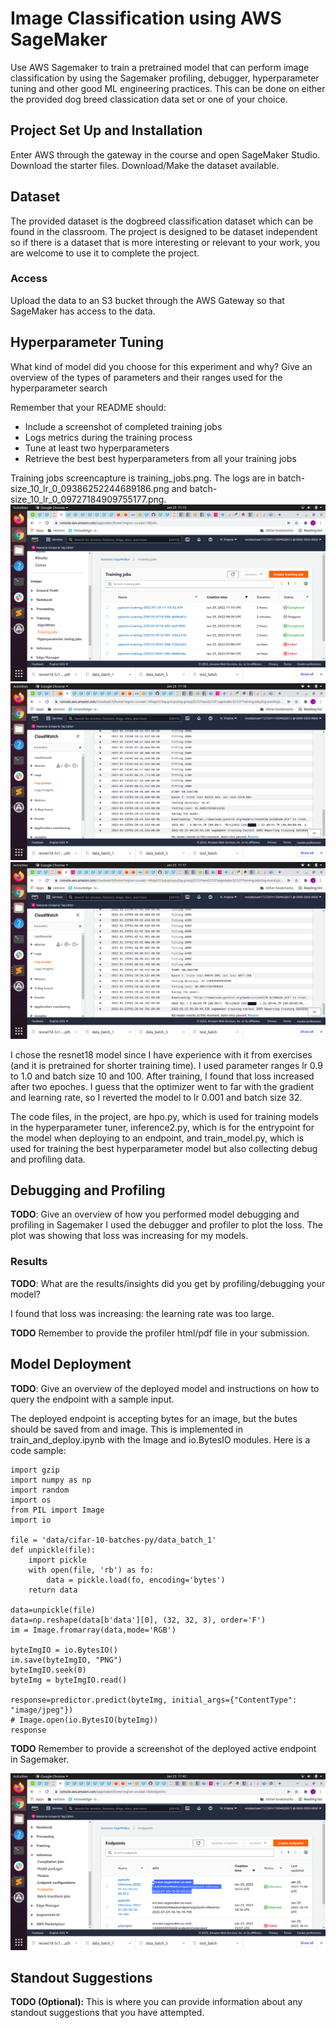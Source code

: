 # Image Classification using AWS SageMaker

Use AWS Sagemaker to train a pretrained model that can perform image classification by using the Sagemaker profiling, debugger, hyperparameter tuning and other good ML engineering practices. This can be done on either the provided dog breed classication data set or one of your choice.

## Project Set Up and Installation
Enter AWS through the gateway in the course and open SageMaker Studio. 
Download the starter files.
Download/Make the dataset available. 

## Dataset
The provided dataset is the dogbreed classification dataset which can be found in the classroom.
The project is designed to be dataset independent so if there is a dataset that is more interesting or relevant to your work, you are welcome to use it to complete the project.

### Access
Upload the data to an S3 bucket through the AWS Gateway so that SageMaker has access to the data. 

## Hyperparameter Tuning
What kind of model did you choose for this experiment and why? Give an overview of the types of parameters and their ranges used for the hyperparameter search

Remember that your README should:
- Include a screenshot of completed training jobs
- Logs metrics during the training process
- Tune at least two hyperparameters
- Retrieve the best best hyperparameters from all your training jobs

Training jobs screencapture is training_jobs.png. The logs are in batch-size_10_lr_0_09386252244689186.png and batch-size_10_lr_0_09727184909755177.png. 
![Training jobs](training_jobs.png)
![Training 1 log](batch-size_10_lr_0_09386252244689186.png)
![Training 2 log](batch-size_10_lr_0_09727184909755177.png)

I chose the resnet18 model since I have experience with it from exercises (and it is pretrained for shorter training time). I used parameter ranges lr 0.9 to 1.0 and batch size 10 and 100. After training, I found that loss increased after two epoches. I guess that the optimizer went to far with the gradient and learning rate, so I reverted the model to lr 0.001 and batch size 32.

The code files, in the project, are hpo.py, which is used for training models in the hyperparameter tuner, inference2.py, which is for the entrypoint for the model when deploying to an endpoint, and train_model.py, which is used for training the best hyperparameter model but also collecting debug and profiling data.

## Debugging and Profiling
**TODO**: Give an overview of how you performed model debugging and profiling in Sagemaker
I used the debugger and profiler to plot the loss. The plot was showing that loss was increasing for my models.

### Results
**TODO**: What are the results/insights did you get by profiling/debugging your model?

I found that loss was increasing: the learning rate was too large.

**TODO** Remember to provide the profiler html/pdf file in your submission.


## Model Deployment
**TODO**: Give an overview of the deployed model and instructions on how to query the endpoint with a sample input.

The deployed endpoint is accepting bytes for an image, but the butes should be saved from and image. This is implemented in train_and_deploy.ipynb with the Image and io.BytesIO modules. Here is a code sample:

```
import gzip 
import numpy as np
import random
import os
from PIL import Image
import io

file = 'data/cifar-10-batches-py/data_batch_1'
def unpickle(file):
    import pickle
    with open(file, 'rb') as fo:
        data = pickle.load(fo, encoding='bytes')
    return data

data=unpickle(file)
data=np.reshape(data[b'data'][0], (32, 32, 3), order='F')
im = Image.fromarray(data,mode='RGB')

byteImgIO = io.BytesIO()
im.save(byteImgIO, "PNG")
byteImgIO.seek(0)
byteImg = byteImgIO.read()

response=predictor.predict(byteImg, initial_args={"ContentType": "image/jpeg"})
# Image.open(io.BytesIO(byteImg))
response
```

**TODO** Remember to provide a screenshot of the deployed active endpoint in Sagemaker.

![File name is endpoint.png](./endpoint.png)


## Standout Suggestions
**TODO (Optional):** This is where you can provide information about any standout suggestions that you have attempted.

